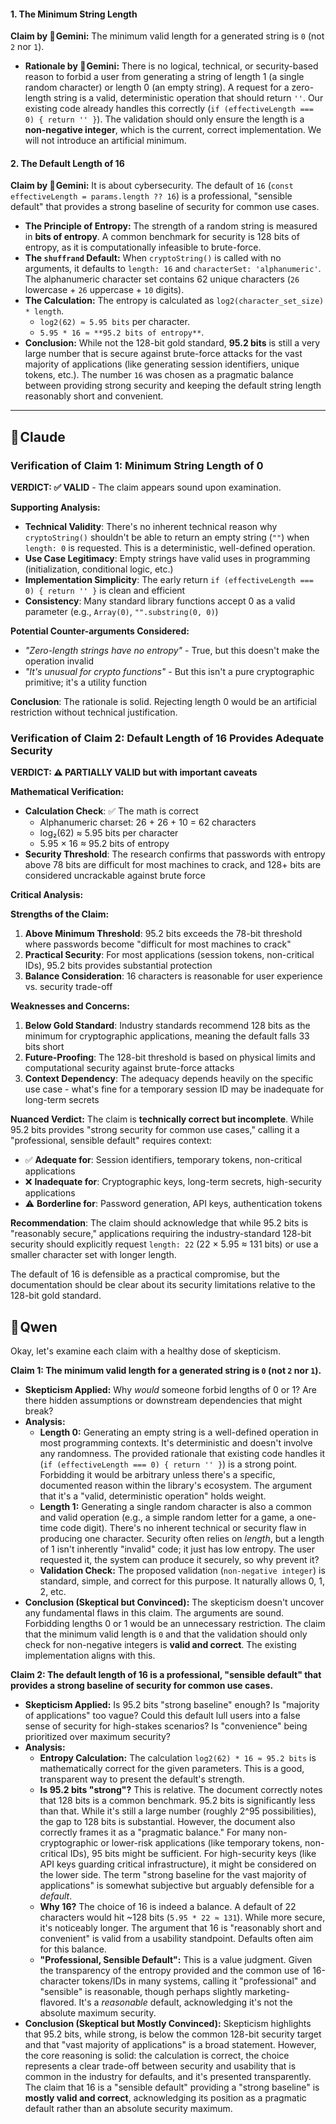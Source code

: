 #### 1. The Minimum String Length

**Claim by 🤖 Gemini:** The minimum valid length for a generated string is `0` (not `2` nor `1`).

- **Rationale by 🤖 Gemini:** There is no logical, technical, or security-based reason to forbid a user from generating a string of length 1 (a single random character) or length 0 (an empty string). A request for a zero-length string is a valid, deterministic operation that should return `''`. Our existing code already handles this correctly (`if (effectiveLength === 0) { return '' }`). The validation should only ensure the length is a **non-negative integer**, which is the current, correct implementation. We will not introduce an artificial minimum.

#### 2. The Default Length of 16

**Claim by 🤖 Gemini:** It is about cybersecurity. The default of `16` (`const effectiveLength = params.length ?? 16`) is a professional, "sensible default" that provides a strong baseline of security for common use cases.

- **The Principle of Entropy:** The strength of a random string is measured in **bits of entropy**. A common benchmark for security is 128 bits of entropy, as it is computationally infeasible to brute-force.
- **The `shuffrand` Default:** When `cryptoString()` is called with no arguments, it defaults to `length: 16` and `characterSet: 'alphanumeric'`. The alphanumeric character set contains 62 unique characters (`26` lowercase + `26` uppercase + `10` digits).
- **The Calculation:** The entropy is calculated as `log2(character_set_size) * length`.
    - `log2(62) ≈ 5.95 bits` per character.
    - `5.95 * 16 ≈ **95.2 bits of entropy**`.
- **Conclusion:** While not the 128-bit gold standard, **95.2 bits** is still a very large number that is secure against brute-force attacks for the vast majority of applications (like generating session identifiers, unique tokens, etc.). The number `16` was chosen as a pragmatic balance between providing strong security and keeping the default string length reasonably short and convenient.

---

## 🤖 Claude

### Verification of Claim 1: Minimum String Length of 0

**VERDICT: ✅ VALID** - The claim appears sound upon examination.

**Supporting Analysis:**

- **Technical Validity**: There's no inherent technical reason why `cryptoString()` shouldn't be able to return an empty string (`""`) when `length: 0` is requested. This is a deterministic, well-defined operation.
- **Use Case Legitimacy**: Empty strings have valid uses in programming (initialization, conditional logic, etc.)
- **Implementation Simplicity**: The early return `if (effectiveLength === 0) { return '' }` is clean and efficient
- **Consistency**: Many standard library functions accept 0 as a valid parameter (e.g., `Array(0)`, `"".substring(0, 0)`)

**Potential Counter-arguments Considered:**

- _"Zero-length strings have no entropy"_ - True, but this doesn't make the operation invalid
- _"It's unusual for crypto functions"_ - But this isn't a pure cryptographic primitive; it's a utility function

**Conclusion**: The rationale is solid. Rejecting length 0 would be an artificial restriction without technical justification.

### Verification of Claim 2: Default Length of 16 Provides Adequate Security

**VERDICT: ⚠️ PARTIALLY VALID but with important caveats**

**Mathematical Verification:**

- **Calculation Check**: ✅ The math is correct
    - Alphanumeric charset: 26 + 26 + 10 = 62 characters
    - log₂(62) ≈ 5.95 bits per character
    - 5.95 × 16 ≈ 95.2 bits of entropy
- **Security Threshold**: The research confirms that passwords with entropy above 78 bits are difficult for most machines to crack, and 128+ bits are considered uncrackable against brute force

**Critical Analysis:**

**Strengths of the Claim:**

1. **Above Minimum Threshold**: 95.2 bits exceeds the 78-bit threshold where passwords become "difficult for most machines to crack"
2. **Practical Security**: For most applications (session tokens, non-critical IDs), 95.2 bits provides substantial protection
3. **Balance Consideration**: 16 characters is reasonable for user experience vs. security trade-off

**Weaknesses and Concerns:**

1. **Below Gold Standard**: Industry standards recommend 128 bits as the minimum for cryptographic applications, meaning the default falls 33 bits short
2. **Future-Proofing**: The 128-bit threshold is based on physical limits and computational security against brute-force attacks
3. **Context Dependency**: The adequacy depends heavily on the specific use case - what's fine for a temporary session ID may be inadequate for long-term secrets

**Nuanced Verdict:**
The claim is **technically correct but incomplete**. While 95.2 bits provides "strong security for common use cases," calling it a "professional, sensible default" requires context:

- ✅ **Adequate for**: Session identifiers, temporary tokens, non-critical applications
- ❌ **Inadequate for**: Cryptographic keys, long-term secrets, high-security applications
- ⚠️ **Borderline for**: Password generation, API keys, authentication tokens

**Recommendation**: The claim should acknowledge that while 95.2 bits is "reasonably secure," applications requiring the industry-standard 128-bit security should explicitly request `length: 22` (22 × 5.95 ≈ 131 bits) or use a smaller character set with longer length.

The default of 16 is defensible as a practical compromise, but the documentation should be clear about its security limitations relative to the 128-bit gold standard.

## 🤖 Qwen

Okay, let's examine each claim with a healthy dose of skepticism.

**Claim 1: The minimum valid length for a generated string is `0` (not `2` nor `1`).**

- **Skepticism Applied:** Why _would_ someone forbid lengths of 0 or 1? Are there hidden assumptions or downstream dependencies that might break?
- **Analysis:**
    - **Length 0:** Generating an empty string is a well-defined operation in most programming contexts. It's deterministic and doesn't involve any randomness. The provided rationale that existing code handles it (`if (effectiveLength === 0) { return '' }`) is a strong point. Forbidding it would be arbitrary unless there's a specific, documented reason within the library's ecosystem. The argument that it's a "valid, deterministic operation" holds weight.
    - **Length 1:** Generating a single random character is also a common and valid operation (e.g., a simple random letter for a game, a one-time code digit). There's no inherent technical or security flaw in producing one character. Security often relies on _length_, but a length of 1 isn't inherently "invalid" code; it just has low entropy. The user requested it, the system can produce it securely, so why prevent it?
    - **Validation Check:** The proposed validation (`non-negative integer`) is standard, simple, and correct for this purpose. It naturally allows 0, 1, 2, etc.
- **Conclusion (Skeptical but Convinced):** The skepticism doesn't uncover any fundamental flaws in this claim. The arguments are sound. Forbidding lengths 0 or 1 would be an unnecessary restriction. The claim that the minimum valid length is `0` and that the validation should only check for non-negative integers is **valid and correct**. The existing implementation aligns with this.

**Claim 2: The default length of 16 is a professional, "sensible default" that provides a strong baseline of security for common use cases.**

- **Skepticism Applied:** Is 95.2 bits "strong baseline" enough? Is "majority of applications" too vague? Could this default lull users into a false sense of security for high-stakes scenarios? Is "convenience" being prioritized over maximum security?
- **Analysis:**
    - **Entropy Calculation:** The calculation `log2(62) * 16 ≈ 95.2 bits` is mathematically correct for the given parameters. This is a good, transparent way to present the default's strength.
    - **Is 95.2 bits "strong"?** This is relative. The document correctly notes that 128 bits is a common benchmark. 95.2 bits is significantly less than that. While it's still a large number (roughly 2^95 possibilities), the gap to 128 bits is substantial. However, the document also correctly frames it as a "pragmatic balance." For many non-cryptographic or lower-risk applications (like temporary tokens, non-critical IDs), 95 bits might be sufficient. For high-security keys (like API keys guarding critical infrastructure), it might be considered on the lower side. The term "strong baseline for the vast majority of applications" is somewhat subjective but arguably defensible for a _default_.
    - **Why 16?** The choice of 16 is indeed a balance. A default of 22 characters would hit ~128 bits (`5.95 * 22 ≈ 131`). While more secure, it's noticeably longer. The argument that 16 is "reasonably short and convenient" is valid from a usability standpoint. Defaults often aim for this balance.
    - **"Professional, Sensible Default":** This is a value judgment. Given the transparency of the entropy provided and the common use of 16-character tokens/IDs in many systems, calling it "professional" and "sensible" is reasonable, though perhaps slightly marketing-flavored. It's a _reasonable_ default, acknowledging it's not the absolute maximum security.
- **Conclusion (Skeptical but Mostly Convinced):** Skepticism highlights that 95.2 bits, while strong, is below the common 128-bit security target and that "vast majority of applications" is a broad statement. However, the core reasoning is solid: the calculation is correct, the choice represents a clear trade-off between security and usability that is common in the industry for defaults, and it's presented transparently. The claim that 16 is a "sensible default" providing a "strong baseline" is **mostly valid and correct**, acknowledging its position as a pragmatic default rather than an absolute security maximum.

